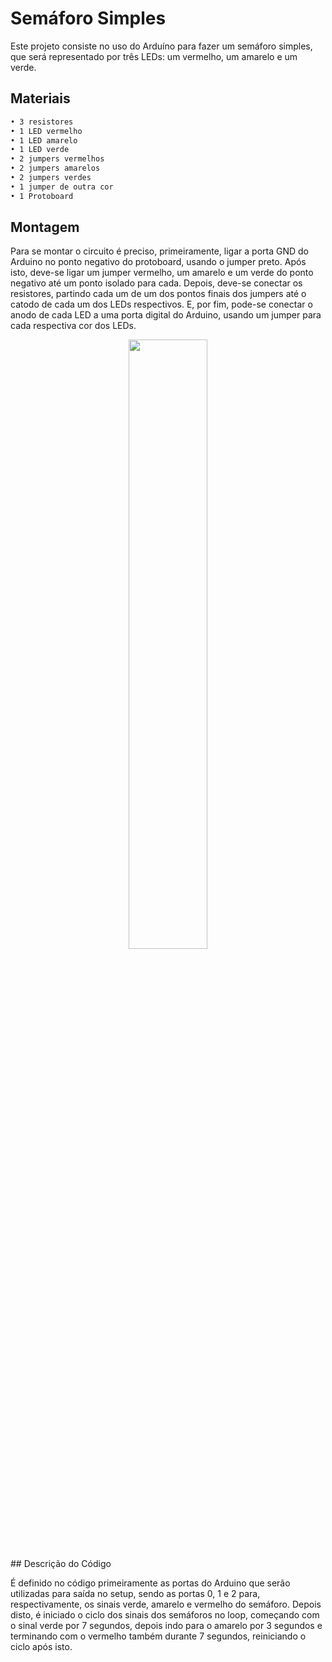 # Semáforo Simples

Este projeto consiste no uso do Arduíno para fazer um semáforo simples, que será representado por três LEDs: um vermelho, um amarelo e um verde.

## Materiais

```sh
• 3 resistores
• 1 LED vermelho
• 1 LED amarelo
• 1 LED verde
• 2 jumpers vermelhos
• 2 jumpers amarelos
• 2 jumpers verdes
• 1 jumper de outra cor
• 1 Protoboard
```

## Montagem

Para se montar o circuito é preciso, primeiramente, ligar a porta GND do Arduino no ponto negativo do protoboard, usando o jumper preto. Após isto, deve-se ligar um jumper vermelho, um amarelo e um verde do ponto negativo até um ponto isolado para cada. Depois, deve-se conectar os resistores, partindo cada um de um dos pontos finais dos jumpers até o catodo de cada um dos LEDs respectivos. E, por fim, pode-se conectar o anodo de cada LED a uma porta digital do Arduino, usando um jumper para cada respectiva cor dos LEDs.

<div align="center">
<img src="https://user-images.githubusercontent.com/72284498/199758602-f52a0bd4-6161-4893-86a1-2e66b31a161c.png" width=50%>
</div>
## Descrição do Código

É definido no código primeiramente as portas do Arduino que serão utilizadas para saída no setup, sendo as portas 0, 1 e 2 para, respectivamente, os sinais verde, amarelo e vermelho do semáforo. Depois disto, é iniciado o ciclo dos sinais dos semáforos no loop, começando com o sinal verde por 7 segundos, depois indo para o amarelo por 3 segundos e terminando com o vermelho também durante 7 segundos, reiniciando o ciclo após isto.
